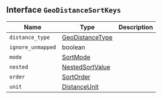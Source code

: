 ## Interface `GeoDistanceSortKeys`

| Name | Type | Description |
| - | - | - |
| `distance_type` | [GeoDistanceType](./GeoDistanceType.md) | &nbsp; |
| `ignore_unmapped` | boolean | &nbsp; |
| `mode` | [SortMode](./SortMode.md) | &nbsp; |
| `nested` | [NestedSortValue](./NestedSortValue.md) | &nbsp; |
| `order` | [SortOrder](./SortOrder.md) | &nbsp; |
| `unit` | [DistanceUnit](./DistanceUnit.md) | &nbsp; |
